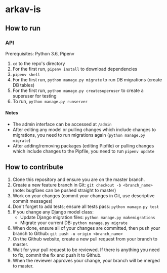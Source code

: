 # arkav-is

## How to run

### API

Prerequisites: Python 3.6, Pipenv

1. `cd` to the repo's directory
2. For the first run, `pipenv install` to download dependencies
3. `pipenv shell`
4. For the first run, `python manage.py migrate` to run DB migrations (create DB tables)
5. For the first run, `python manage.py createsuperuser` to create a superuser for testing
6. To run, `python manage.py runserver`

#### Notes
- The admin interface can be accessed at `/admin`
- After editing any model or pulling changes which include changes to migrations, you need to run migrations again (`python manage.py migrate`)
- After adding/removing packages (editing Pipfile) or pulling changes which include changes to the Pipfile, you need to run `pipenv update`

## How to contribute

1. Clone this repository and ensure you are on the master branch.
2. Create a new feature branch in Git: `git checkout -b <branch_name>` (note: bugfixes can be pushed straight to master)
3. Work on your changes (commit your changes in Git, use descriptive commit messages)
4. Don't forget to add tests; ensure all tests pass: `python manage.py test`
5. If you change any Django model class:
    - Update Django migration files: `python manage.py makemigrations`
    - Migrate your current DB: `python manage.py migrate`
6. When done, ensure all of your changes are committed, then push your branch to Github: `git push -u origin <branch_name>`
7. On the Github website, create a new pull request from your branch to master.
8. Wait for your pull request to be reviewed. If there is anything you need to fix, commit the fix and push it to Github.
9. When the reviewer approves your change, your branch will be merged to master.
